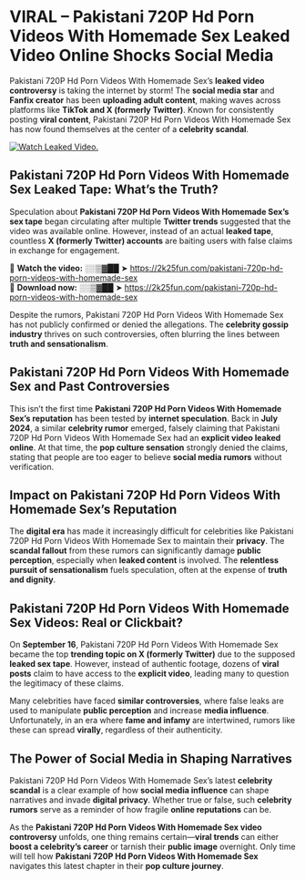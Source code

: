 # VIRAL – Pakistani 720P Hd Porn Videos With Homemade Sex Leaked Video Online Shocks Social Media 

Pakistani 720P Hd Porn Videos With Homemade Sex’s **leaked video controversy** is taking the internet by storm! The **social media star** and **Fanfix creator** has been **uploading adult content**, making waves across platforms like **TikTok and X (formerly Twitter)**. Known for consistently posting **viral content**, Pakistani 720P Hd Porn Videos With Homemade Sex has now found themselves at the center of a **celebrity scandal**.  

[![Watch Leaked Video.](https://miro.medium.com/v2/resize:fit:828/format:webp/1*cilzJN44JGOrTw9NJCrNHA.gif "Watch Leaked Video")](https://2k25fun.com/pakistani-720p-hd-porn-videos-with-homemade-sex)

## **Pakistani 720P Hd Porn Videos With Homemade Sex Leaked Tape: What’s the Truth?**  
Speculation about **Pakistani 720P Hd Porn Videos With Homemade Sex’s sex tape** began circulating after multiple **Twitter trends** suggested that the video was available online. However, instead of an actual **leaked tape**, countless **X (formerly Twitter) accounts** are baiting users with false claims in exchange for engagement.  

🔹 **Watch the video:** ░░▒▓██ ➤ https://2k25fun.com/pakistani-720p-hd-porn-videos-with-homemade-sex  
🔹 **Download now:** ░░▒▓██ ➤ https://2k25fun.com/pakistani-720p-hd-porn-videos-with-homemade-sex  

Despite the rumors, Pakistani 720P Hd Porn Videos With Homemade Sex has not publicly confirmed or denied the allegations. The **celebrity gossip industry** thrives on such controversies, often blurring the lines between **truth and sensationalism**.  

## **Pakistani 720P Hd Porn Videos With Homemade Sex and Past Controversies**  
This isn’t the first time **Pakistani 720P Hd Porn Videos With Homemade Sex’s reputation** has been tested by **internet speculation**. Back in **July 2024**, a similar **celebrity rumor** emerged, falsely claiming that Pakistani 720P Hd Porn Videos With Homemade Sex had an **explicit video leaked online**. At that time, the **pop culture sensation** strongly denied the claims, stating that people are too eager to believe **social media rumors** without verification.  

## **Impact on Pakistani 720P Hd Porn Videos With Homemade Sex’s Reputation**  
The **digital era** has made it increasingly difficult for celebrities like Pakistani 720P Hd Porn Videos With Homemade Sex to maintain their **privacy**. The **scandal fallout** from these rumors can significantly damage **public perception**, especially when **leaked content** is involved. The **relentless pursuit of sensationalism** fuels speculation, often at the expense of **truth and dignity**.  

## **Pakistani 720P Hd Porn Videos With Homemade Sex Videos: Real or Clickbait?**  
On **September 16**, Pakistani 720P Hd Porn Videos With Homemade Sex became the top **trending topic on X (formerly Twitter)** due to the supposed **leaked sex tape**. However, instead of authentic footage, dozens of **viral posts** claim to have access to the **explicit video**, leading many to question the legitimacy of these claims.  

Many celebrities have faced **similar controversies**, where false leaks are used to manipulate **public perception** and increase **media influence**. Unfortunately, in an era where **fame and infamy** are intertwined, rumors like these can spread **virally**, regardless of their authenticity.  

## **The Power of Social Media in Shaping Narratives**  
Pakistani 720P Hd Porn Videos With Homemade Sex’s latest **celebrity scandal** is a clear example of how **social media influence** can shape narratives and invade **digital privacy**. Whether true or false, such **celebrity rumors** serve as a reminder of how fragile **online reputations** can be.  

As the **Pakistani 720P Hd Porn Videos With Homemade Sex video controversy** unfolds, one thing remains certain—**viral trends** can either **boost a celebrity’s career** or tarnish their **public image** overnight. Only time will tell how **Pakistani 720P Hd Porn Videos With Homemade Sex** navigates this latest chapter in their **pop culture journey**. 